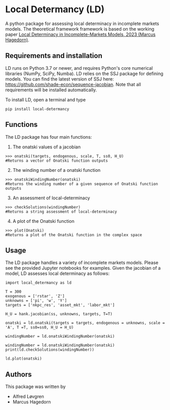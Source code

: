 # Local Determancy (LD)

A python package for assessing local determinacy in incomplete markets models. The theoretical framework framework is based on the working paper [Local Determinacy in Incomplete-Markets Models, 2023 (Marcus Hagedorn)](https://drive.google.com/file/d/1gCMGgjyLEas3xmcxcBPyQ2vLwuBdzhLu/view).

## Requirements and installation

LD runs on Python 3.7 or newer, and requires Python's core numerical libraries (NumPy, SciPy, Numba). LD relies on the SSJ package for defining models. You can find the latest version of SSJ here: https://github.com/shade-econ/sequence-jacobian. Note that all requirements will be installed automatically.

To install LD, open a terminal and type
```
pip install local-determancy
```

## Functions

The LD package has four main functions:
1) The onatski values of a jacobian
```
>>> onatski(targets, endogenous, scale, T, ss0, H_U)
#Returns a vector of Onatski function outputs
```

2) The winding number of a onatski function
```
>>> onatskiWindingNumber(onatski)
#Returns the winding number of a given sequence of Onatski function outputs
```

3) An assessment of local-determinacy
```
>>> checkSolutions(windingNumber)
#Returns a string assessment of local-determinacy
```

4) A plot of the Onatski function
```
>>> plot(Onatski)
#Returns a plot of the Onatski function in the complex space
```

## Usage

The LD package handles a variety of incomplete markets models. Please see the provided Jupyter notebooks for examples.
Given the jacobian of a model, LD assesses local determinacy as follows:
```
import local_determancy as ld

T = 300
exogenous = ['rstar', 'Z']
unknowns = ['pi', 'w', 'Y']
targets = ['nkpc_res', 'asset_mkt', 'labor_mkt']

H_U = hank.jacobian(ss, unknowns, targets, T=T)

onatski = ld.onatski(targets = targets, endogenous = unknowns, scale = 'A', T =T, ss0=ss0, H_U = H_U)

windingNumber = ld.onatskiWindingNumber(onatski)

windingNumber = ld.onatskiWindingNumber(onatski)
print(ld.checkSolutions(windingNumber))

ld.plot(onatski)
```

## Authors

This package was written by
- Alfred Løvgren
- Marcus Hagedorn

